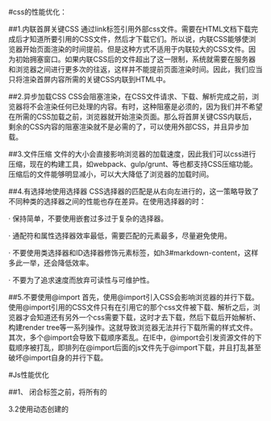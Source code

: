 

#css的性能优化：


##1.内联首屏关键CSS
通过link标签引用外部css文件。需要在HTML文档下载完成后才知道所要引用的CSS文件，然后才下载它们。所以说，内联CSS能够使浏览器开始页面渲染的时间提前。但是这种方式不适用于内联较大的CSS文件。因为初始拥塞窗口。如果内联CSS后的文件超出了这一限制，系统就需要在服务器和浏览器之间进行更多次的往返，这样并不能提前页面渲染时间。因此，我们应当只将渲染首屏内容所需的关键CSS内联到HTML中。


##2.异步加载CSS
CSS会阻塞渲染，在CSS文件请求、下载、解析完成之前，浏览器将不会渲染任何已处理的内容。有时，这种阻塞是必须的，因为我们并不希望在所需的CSS加载之前，浏览器就开始渲染页面。那么将首屏关键CSS内联后，剩余的CSS内容的阻塞渲染就不是必需的了，可以使用外部CSS，并且异步加载。


##3.文件压缩
文件的大小会直接影响浏览器的加载速度，因此我们可以css进行压缩，现在的构建工具，如webpack、gulp/grunt、等也都支持CSS压缩功能。压缩后的文件能够明显减小，可以大大降低了浏览器的加载时间。


##4.有选择地使用选择器
CSS选择器的匹配是从右向左进行的，这一策略导致了不同种类的选择器之间的性能也存在差异。在使用选择器的时：

·  保持简单，不要使用嵌套过多过于复杂的选择器。

·  通配符和属性选择器效率最低，需要匹配的元素最多，尽量避免使用。

·  不要使用类选择器和ID选择器修饰元素标签，如h3#markdown-content，这样多此一举，还会降低效率。

·  不要为了追求速度而放弃可读性与可维护性。


##5.不要使用@import
首先，使用@import引入CSS会影响浏览器的并行下载。使用@import引用的CSS文件只有在引用它的那个css文件被下载、解析之后，浏览器才会知道还有另外一个css需要下载，这时才去下载，然后下载后开始解析、构建render tree等一系列操作。这就导致浏览器无法并行下载所需的样式文件。
其次，多个@import会导致下载顺序紊乱。在IE中，@import会引发资源文件的下载顺序被打乱，即排列在@import后面的js文件先于@import下载，并且打乱甚至破坏@import自身的并行下载。


#Js性能优化


##1、 </body>闭合标签之前，将所有的<script> 标签放在页面底部，确保在脚步执行之前页面已经完成渲染。

##2、 合并脚本。
下载单个 100KB 的文件将比下载 4 个 25KB 的文件更快，因此页面标签的<script>标签越少，加载也就越快，响应也越迅速。无论外链文件或者内嵌脚本。


##3、使用无阻塞下载 javascript 的方法，即在页面加载完成后才加载 Javascript 代码。
以下有几种无阻塞下载方法：

3.1使用<script>的 defer 属性
<script src="file.js" defer></script>

3.2使用动态创建的<script>元素来下载并执行代码

3.3使用 XHR 对象下载 javascript代码并注入页面中

##4.将经常使用的全局变量引用储存在一个局部变量里。
在函数执行过程中，每遇到一个变量，都会搜索函数的作用域链找到第一个匹配的变量，首先查找函数内部的变量，之后再沿着作用域链逐层寻找。因此，若我们要访问最外层的变量（全局变量），则相比直接访问内部的变量而言，会带来比较大的性能损耗。
##5.对象的读取（减少对象成员的查找次数和嵌套深度）
javascript中，主要分为字面量、局部变量、数组元素和对象这四种。访问字面量和局部变量的速度最快，而访问数组元素和对象成员相对较慢。而访问对象成员的时候，就和作用域链一样，是在原型链上进行查找。因此，若查找的成员在原型链位置太深，则访问速度越慢。因此，我们应该尽可能的减少对象成员的查找次数和嵌套深度

##6.最小化DOM的操作次数，尽可能的用javascript来处理，并且尽可能的使用局部变量储存DOM节点


##7.减少重绘和重排，批量修改样式时，“离线”操作 DOM 树，使用缓存，并减少访问布局信息的次数。

减少“重绘”和“重排”

1、使元素脱离文档流

2、对其应用多次改变

3、把元素带回文档中

// 第一种方式：隐藏元素，应用修改，重新显示let ul = document.getElementById('nyList');

ul.style.display = 'none';// 向ul中添加附加数据

appendDataToElement(ul, data);

ul.style.display = 'block';

// 第二种方式：使用文档片段（document fragment）在当前DOM之外构建一个子树，再把它拷贝到文档(推荐)let 

fragment = document.createDocumentFragment();// 向fragment中添加附加数据

appendDataToElement(ul, data);document.getElementById('myList').appendChild(fragment);

// 第三种方式：将原始元素拷贝到一个脱离文档的节点中，修改副本，完成后再替换原始元素

let old = document.getElementById('myList');let clone = old.cloneNode(true);// 向clone中添加附加数据

appendDataToElement(ul, data);

old.parentNode.replaceChild(clone, old);


##8.使用事件委托减少事件处理器的数量
事件委托就是将目标节点的事件移到父节点来处理，由于浏览器冒泡的特点，当目标节点触发了该事件的时候，父节点也会触发该事件。因此，由父节点来负责监听和处理该事件。

function handleClick(target) { 
    
// 点击列表项的处理事件 

}

 function delegate (e) { 
     
// 判断目标对象是否为列表项 

if (e.target.nodeName === 'LI') { 
    
handleClick(e.target); }

 } 
 
const parent = document.getElementById('parent'); parent.addEventListener('click', delegate);



##9.使用 Web Worker 来处理复杂的计算
JavaScript 是单线程的，因此 JavaScript 在执行复杂计算的时候很可能会阻塞线程，导致页面假死。但 Web Worker 的出现，以另外一种方式给了我们多线程的能力，可以将复杂计算放在 worker 中进行，当计算完成后，以postMessage的形式将结果传回来。
对于单个函数，因为 Web Worker 接受一个脚本的 url 作为参数，使用 URL.createObjectURL 方法，我们可以将一个函数的内容转换为 url，利用它创建一个 worker。
var workerContent = `

 self.onmessage = function(evt){ 
     
// ... 

// 在这里进行复杂计算

 var result = complexFunc(); 
 
// 将结果传回 

self.postMessage(result); };` 

// 得到 url 

var blob = new Blob([workerContent]);

 var url = window.URL.createObjectURL(blob);
 
 // 创建 worker var worker = new Worker(url);
 


##10.对高频触发的事件进行节流或消抖
函数防抖（debounce）：当持续触发事件时，一定时间段内没有再触发事件，事件处理函数才会执行一次，如果设定的时间到来之前，又一次触发了事件，就重新开始延时。
将几次操作合并为一此操作进行。原理是维护一个计时器，规定在delay时间后触发函数，但是在delay时间内再次触发的话，就会取消之前的计时器而重新设置。这样一来，只有最后一次操作能被触发。

函数节流（throttle）：当持续触发事件时，保证一定时间段内只调用一次事件处理函数。
使得一定时间内只触发一次函数。原理是通过判断是否到达一定时间来触发函数。

区别： 函数节流不管事件触发有多频繁，都会保证在规定时间内一定会执行一次真正的事件处理函数，而函数防抖只是在最后一次事件后才触发一次函数。 比如在页面的无限加载场景下，我们需要用户在滚动页面时，每隔一段时间发一次 Ajax 请求，而不是在用户停下滚动页面操作时才去请求数据。这样的场景，就适合用节流技术来实现。

